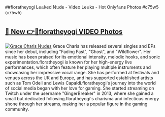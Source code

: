##floratheyogi Le𝚊ked N𝚞de - Video Le𝚊ks - Hot Onlyf𝚊ns Photos #c75w5 (c75w5)

# <h2><a href="https://mediaupload.pro?title=floratheyogi&ref=9FEB">🔗 New 👉🔴floratheyogi VIDEO Photos</a></h2>

[![Grace Charis N𝚞des](https://i.imgur.com/rIISA9y.gif)](https://mediaupload.pro?title=floratheyogi&ref=9FEB)
Grace Charis has released several singles and EPs since her debut, including "Fading Fast", "Ghost", and "Wildflower". Her music has been praised for its emotional intensity, melodic hooks, and sonic experimentation.floratheyogi is known for her high-energy live performances, which often feature her playing multiple instruments and showcasing her impressive vocal range. She has performed at festivals and venues across the UK and Europe, and has supported established artists such as Tom Odell and Lewis Capaldi.floratheyogi's journey into the world of social media began with her love for gaming. She started streaming on Twitch under the username "GingerBreaker" in 2013, where she gained a small but dedicated following.floratheyogi's charisma and infectious energy shone through her streams, making her a popular figure in the gaming community.